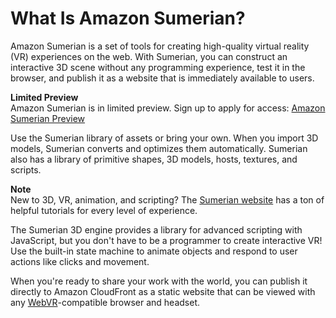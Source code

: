 # What Is Amazon Sumerian?<a name="amazon-sumerian"></a>

Amazon Sumerian is a set of tools for creating high\-quality virtual reality \(VR\) experiences on the web\. With Sumerian, you can construct an interactive 3D scene without any programming experience, test it in the browser, and publish it as a website that is immediately available to users\.

**Limited Preview**  
Amazon Sumerian is in limited preview\. Sign up to apply for access: [Amazon Sumerian Preview](https://pages.awscloud.com/amazon-sumerian-preview.html)

Use the Sumerian library of assets or bring your own\. When you import 3D models, Sumerian converts and optimizes them automatically\. Sumerian also has a library of primitive shapes, 3D models, hosts, textures, and scripts\.

**Note**  
New to 3D, VR, animation, and scripting? The [Sumerian website](https://docs.sumerian.amazonaws.com/) has a ton of helpful tutorials for every level of experience\.

The Sumerian 3D engine provides a library for advanced scripting with JavaScript, but you don't have to be a programmer to create interactive VR\! Use the built\-in state machine to animate objects and respond to user actions like clicks and movement\.

When you're ready to share your work with the world, you can publish it directly to Amazon CloudFront as a static website that can be viewed with any [WebVR](https://webvr.info/)\-compatible browser and headset\.